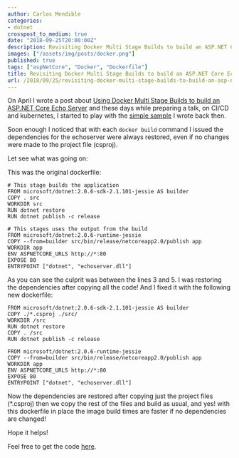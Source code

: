 ```yaml
---
author: Carlos Mendible
categories:
- dotnet
crosspost_to_medium: true
date: "2018-09-25T20:00:00Z"
description: Revisiting Docker Multi Stage Builds to build an ASP.NET Core Echo Server
images: ["/assets/img/posts/docker.png"]
published: true
tags: ["aspNetCore", "Docker", "Dockerfile"]
title: Revisiting Docker Multi Stage Builds to build an ASP.NET Core Echo Server
url: /2018/09/25/revisiting-docker-multi-stage-builds-to-build-an-asp-net-core-echo-server/
---
```


On April I wrote a post about [Using Docker Multi Stage Builds to build an ASP.NET Core Echo Server](https://carlos.mendible.com/2018/04/04/using-docker-multi-stage-builds-to-build-an-asp-net-core-echo-server) and these days while preparing a talk, on CI/CD and kubernetes, I started to play with the [simple sample](https://github.com/cmendible/dotnetcore.samples/tree/master/echoserver) I wrote back then.

Soon enough I noticed that with each ```docker build``` command I issued the dependencies for the echoserver were always restored, even if no changes were made to the project file (csproj).

Let see what was going on:

This was the original dockerfile:

``` docker
# This stage builds the application
FROM microsoft/dotnet:2.0.6-sdk-2.1.101-jessie AS builder
COPY . src
WORKDIR src
RUN dotnet restore
RUN dotnet publish -c release

# This stages uses the output from the build
FROM microsoft/dotnet:2.0.6-runtime-jessie
COPY --from=builder src/bin/release/netcoreapp2.0/publish app
WORKDIR app
ENV ASPNETCORE_URLS http://*:80
EXPOSE 80
ENTRYPOINT ["dotnet", "echoserver.dll"]
```

As you can see the culprit was between the lines 3 and 5. I was restoring the dependencies after copying all the code! And I fixed it with the following new dockerfile:

``` docker
FROM microsoft/dotnet:2.0.6-sdk-2.1.101-jessie AS builder
COPY ./*.csproj ./src/
WORKDIR /src
RUN dotnet restore
COPY . /src
RUN dotnet publish -c release

FROM microsoft/dotnet:2.0.6-runtime-jessie
COPY --from=builder src/bin/release/netcoreapp2.0/publish app
WORKDIR app
ENV ASPNETCORE_URLS http://*:80
EXPOSE 80
ENTRYPOINT ["dotnet", "echoserver.dll"]
```

Now the dependencies are restored after copying just the project files (*.csproj) then we copy the rest of the files and build as usual, and yes! with this dockerfile in place the image build times are faster if no dependencies are changed!

Hope it helps!

Feel free to get the code [here](https://github.com/cmendible/dotnetcore.samples/tree/master/echoserver.improved).